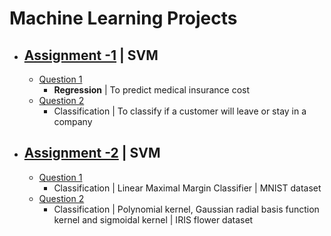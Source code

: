 # Machine Learning Projects

- ## [Assignment -1](https://github.com/pintuiitbhi/Data-Science/tree/master/Assignment-1) | SVM
     - [Question 1](https://github.com/pintuiitbhi/Data-Science/tree/master/Assignment-1/Question-1)
       - **Regression**  | To predict medical insurance cost
     - [Question 2](https://github.com/pintuiitbhi/Data-Science/tree/master/Assignment-1/Question-2)
       - Classification | To classify if a customer will leave or stay in a company

- ## [Assignment -2](https://github.com/pintuiitbhi/Data-Science/tree/master/Assignment-2) | SVM
     - [Question 1](https://github.com/pintuiitbhi/Data-Science/tree/master/Assignment-2/Question-1)
       - Classification | Linear Maximal Margin Classifier | MNIST dataset
     - [Question 2](https://github.com/pintuiitbhi/Data-Science/tree/master/Assignment-2/Question-2)
       - Classification | Polynomial kernel, Gaussian radial basis function kernel and sigmoidal kernel | IRIS flower dataset

